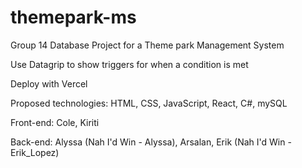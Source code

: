# themepark-ms
Group 14 Database Project for a Theme park Management System

Use Datagrip to show triggers for when a condition is met

Deploy with Vercel

Proposed technologies:
HTML, CSS, JavaScript, React,
C#, mySQL

Front-end:
Cole,
Kiriti

Back-end:
Alyssa (Nah I'd Win - Alyssa),
Arsalan,
Erik (Nah I'd Win - Erik_Lopez)

